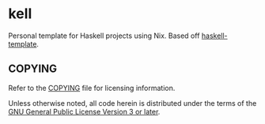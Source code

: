 # kell

Personal template for Haskell projects using Nix.
Based off [haskell-template](https://github.com/srid/haskell-template).

## COPYING

Refer to the [COPYING](./COPYING) file for licensing information.

Unless otherwise noted, all code herein is distributed under the terms of the
[GNU General Public License Version 3 or later](https://www.gnu.org/licenses/gpl-3.0.en.html).
